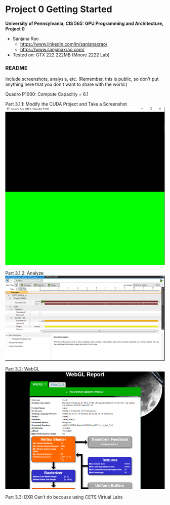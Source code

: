 Project 0 Getting Started
====================

**University of Pennsylvania, CIS 565: GPU Programming and Architecture, Project 0**

* Sanjana Rao
  * https://www.linkedin.com/in/sanjanaxrao/
  * https://www.sanjanaxrao.com/
* Tested on: GTX 222 222MB (Moore 2222 Lab)

### README

Include screenshots, analysis, etc. (Remember, this is public, so don't put
anything here that you don't want to share with the world.)

Quadro P1000: Compute Capacilty = 6.1

Part 3.1.1: Modify the CUDA Project and Take a Screenshot
![](images/scrnshot1.PNG)

Part 3.1.2: Analyze
![](images/scrnshot3.PNG)

Part 3.2: WebGL
![](images/scrnshot2.PNG)

Part 3.3: DXR
Can't do because using CETS Virtual Labs
